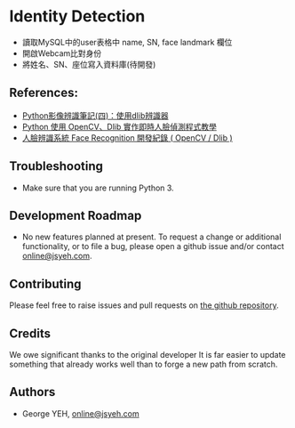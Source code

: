 # Identity Detection

* 讀取MySQL中的user表格中 name, SN, face landmark 欄位
* 開啟Webcam比對身份
* 將姓名、SN、座位寫入資料庫(待開發)

## References:

* [Python影像辨識筆記(四)：使用dlib辨識器](https://yanwei-liu.medium.com/python%E5%BD%B1%E5%83%8F%E8%BE%A8%E8%AD%98%E7%AD%86%E8%A8%98-%E5%9B%9B-%E4%BD%BF%E7%94%A8dlib%E8%BE%A8%E8%AD%98%E5%99%A8-c75a633e9853)
* [Python 使用 OpenCV、Dlib 實作即時人臉偵測程式教學](https://blog.gtwang.org/programming/python-opencv-dlib-face-detection-implementation-tutorial/)
* [人臉辨識系統 Face Recognition 開發紀錄 ( OpenCV / Dlib )](https://allen108108.github.io/blog/2020/04/16/%E4%BA%BA%E8%87%89%E8%BE%A8%E8%AD%98%E7%B3%BB%E7%B5%B1%20Face%20Recognition%20%E9%96%8B%E7%99%BC%E7%B4%80%E9%8C%84%20%20(%20OpenCV%20_%20Dlib%20)/)



## Troubleshooting

* Make sure that you are running Python 3.

## Development Roadmap

- No new features planned at present. To request a change or additional functionality, or to file a bug, please open a github issue and/or contact online@jsyeh.com.
## Contributing

Please feel free to raise issues and pull requests on
[the github repository](https://github.com/b73201020/EX_OpenCVIdentityDetection).

## Credits

We owe significant thanks to the original developer 
It is far easier to update something that already works well than to forge a new path from scratch.

## Authors

- George YEH, online@jsyeh.com
